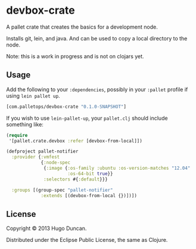 # devbox-crate

A pallet crate that creates the basics for a development node.

Installs git, lein, and java.  And can be used to copy a local directory to the
node.

Note: this is a work in progress and is not on clojars yet.

## Usage

Add the following to your `:dependencies`, possibly in your `:pallet` profile if
using `lein pallet up`.

```clj
[com.palletops/devbox-crate "0.1.0-SNAPSHOT"]
```

If you wish to use `lein-pallet-up`, your `pallet.clj` should include something
like:

```clj
(require
 '[pallet.crate.devbox :refer [devbox-from-local]])

(defproject pallet-notifier
  :provider {:vmfest
             {:node-spec
              {:image {:os-family :ubuntu :os-version-matches "12.04"
                       :os-64-bit true}}
              :selectors #{:default}}}

  :groups [(group-spec "pallet-notifier"
             :extends [(devbox-from-local {})])])
```

## License

Copyright © 2013 Hugo Duncan.

Distributed under the Eclipse Public License, the same as Clojure.
